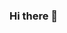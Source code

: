 ### Hi there 👋

<!--
**lukydude/lukydude** is a ✨ _special_ ✨ repository because its `README.md` (this file) appears on your GitHub profile.

Here are some ideas to get you started:

- 🔭 I’m currently working on ... nofing
- 🌱 I’m currently learning ...how to code
- 👯 I’m looking to collaborate on ...nofing
- 🤔 I’m looking for help with ... myself
- 💬 Ask me about ...

- 📫 How to reach me: ...
- 😄 Pronouns: ...
- ⚡ Fun fact: ...
-->
